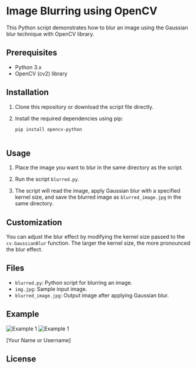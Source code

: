 # Image Blurring using OpenCV

This Python script demonstrates how to blur an image using the Gaussian blur technique with OpenCV library.

## Prerequisites

- Python 3.x
- OpenCV (cv2) library

## Installation

1. Clone this repository or download the script file directly.

2. Install the required dependencies using pip:
   
   ```bash
   pip install opencv-python



## Usage

1. Place the image you want to blur in the same directory as the script.
    
2. Run the script `blurred.py`.
    
3. The script will read the image, apply Gaussian blur with a specified kernel size, and save the blurred image as `blurred_image.jpg` in the same directory.

## Customization

You can adjust the blur effect by modifying the kernel size passed to the `cv.GaussianBlur` function. The larger the kernel size, the more pronounced the blur effect.

## Files

- `blurred.py`: Python script for blurring an image.
- `img.jpg`: Sample input image.
- `blurred_image.jpg`: Output image after applying Gaussian blur.

## Example
![Example 1](img.jpg)
![Example 1](img1.jpg)

[Your Name or Username]

## License

